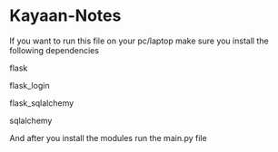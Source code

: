 # Kayaan-Notes
If you want to run this file on your pc/laptop make sure you install the following dependencies

flask

flask_login

flask_sqlalchemy

sqlalchemy

And after you install the modules run the main.py file
